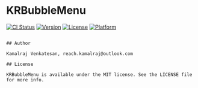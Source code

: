# KRBubbleMenu

[![CI Status](https://img.shields.io/travis/kamalraj.venkatesan/KRBubbleMenu.svg?style=flat)](https://travis-ci.org/kamalraj.venkatesan/KRBubbleMenu)
[![Version](https://img.shields.io/cocoapods/v/KRBubbleMenu.svg?style=flat)](https://cocoapods.org/pods/KRBubbleMenu)
[![License](https://img.shields.io/cocoapods/l/KRBubbleMenu.svg?style=flat)](https://cocoapods.org/pods/KRBubbleMenu)
[![Platform](https://img.shields.io/cocoapods/p/KRBubbleMenu.svg?style=flat)](https://cocoapods.org/pods/KRBubbleMenu)

<!--## Example-->

<!--To run the example project, clone the repo, and run `pod install` from the Example directory first.-->

<!--## Requirements-->

<!--## Installation-->
<!---->
<!--KRBubbleMenu is available through [CocoaPods](https://cocoapods.org). To install-->
<!--it, simply add the following line to your Podfile:-->
<!---->
<!--```ruby-->
<!--pod 'KRBubbleMenu'-->
```

## Author

Kamalraj Venkatesan, reach.kamalraj@outlook.com

## License

KRBubbleMenu is available under the MIT license. See the LICENSE file for more info.
